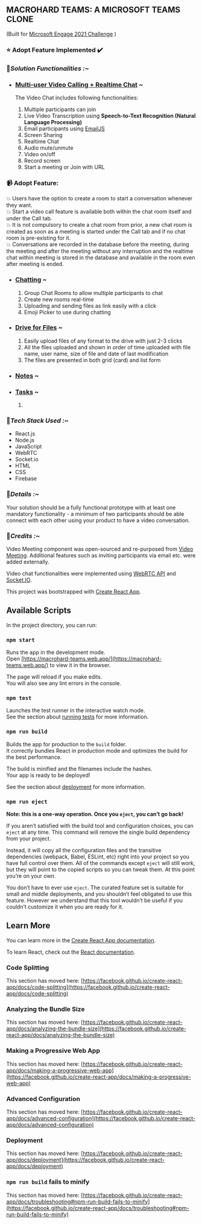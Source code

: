 ## MACROHARD TEAMS: A MICROSOFT TEAMS CLONE  
(Built for [Microsoft Engage 2021 Challenge](https://microsoft.acehacker.com/engage2021/?mc_cid=a82d11f2ad&mc_eid=89874c26af) )

 ###  :star: Adopt Feature Implemented :heavy_check_mark:

 ### :rocket:*Solution Functionalities :~*
 
* ### <ins>Multi-user Video Calling + Realtime Chat</ins> ~
  The Video Chat includes following functionalities:

  1. Multiple participants can join
  2. Live Video Transcription using **Speech-to-Text Recognition (Natural Language Processing)**
  3. Email participants using [EmailJS](https://www.emailjs.com/)
  4. Screen Sharing
  5. Realtime Chat              
  6. Audio mute/unmute
  7. Video on/off
  8. Record screen
  9. Start a meeting or Join with URL

 ### :video_camera: Adopt Feature:
:boom: Users have the option to create a room to start a conversation whenever they want.\
:boom: Start a video call feature is available both within the chat room itself and under the Call tab.\
:boom: It is not compulsory to create a chat room from prior, a new chat room is created as soon as a meeting is started under the Call tab and if no chat room is pre-existing for it.\
:boom: Conversations are recorded in the database before the meeting, during the meeting and after the meeting without any interruption and the realtime chat within meeting is stored in the database and available in the room even after meeting is ended.

* ### <ins>Chatting</ins> ~
  1. Group Chat Rooms to allow multiple participants to chat
  2. Create new rooms real-time
  3. Uploading and sending files as link easily with a click
  4. Emoji Picker to use during chatting
  
* ### <ins>Drive for Files</ins> ~
  1. Easily upload files of any format to the drive with just 2-3 clicks
  2. All the files uploaded and shown in order of time uploaded with file name, user name, size of file and date of last modification
  3. The files are presented in both grid (card) and list form


* ### <ins>Notes</ins> ~

* ### <ins>Tasks</ins> ~
  1. 
 
 ### :rocket:*Tech Stack Used :*~
- React.js
- Node.js
- JavaScript
- WebRTC
- Socket.io
- HTML
- CSS
- Firebase

 ### :rocket:*Details :*~
Your solution should be a fully functional prototype with at least one mandatory functionality - a minimum of two participants should be able connect with each other using your product to have a video conversation.

 ### :rocket:*Credits :*~
Video Meeting component was open-sourced and re-purposed from [Video Meeting](https://github.com/0x5eba/Video-Meeting). Additional features such as inviting participants via email etc. were added externally.

Video chat functionalities were implemented using [WebRTC API](https://webrtc.org/) and [Socket.IO](https://socket.io/).

This project was bootstrapped with [Create React App](https://github.com/facebook/create-react-app).

## Available Scripts

In the project directory, you can run:

### `npm start`

Runs the app in the development mode.\
Open [https://macrohard-teams.web.app/](https://macrohard-teams.web.app/) to view it in the browser.

The page will reload if you make edits.\
You will also see any lint errors in the console.

### `npm test`

Launches the test runner in the interactive watch mode.\
See the section about [running tests](https://facebook.github.io/create-react-app/docs/running-tests) for more information.

### `npm run build`

Builds the app for production to the `build` folder.\
It correctly bundles React in production mode and optimizes the build for the best performance.

The build is minified and the filenames include the hashes.\
Your app is ready to be deployed!

See the section about [deployment](https://facebook.github.io/create-react-app/docs/deployment) for more information.

### `npm run eject`

**Note: this is a one-way operation. Once you `eject`, you can’t go back!**

If you aren’t satisfied with the build tool and configuration choices, you can `eject` at any time. This command will remove the single build dependency from your project.

Instead, it will copy all the configuration files and the transitive dependencies (webpack, Babel, ESLint, etc) right into your project so you have full control over them. All of the commands except `eject` will still work, but they will point to the copied scripts so you can tweak them. At this point you’re on your own.

You don’t have to ever use `eject`. The curated feature set is suitable for small and middle deployments, and you shouldn’t feel obligated to use this feature. However we understand that this tool wouldn’t be useful if you couldn’t customize it when you are ready for it.

## Learn More

You can learn more in the [Create React App documentation](https://facebook.github.io/create-react-app/docs/getting-started).

To learn React, check out the [React documentation](https://reactjs.org/).

### Code Splitting

This section has moved here: [https://facebook.github.io/create-react-app/docs/code-splitting](https://facebook.github.io/create-react-app/docs/code-splitting)

### Analyzing the Bundle Size

This section has moved here: [https://facebook.github.io/create-react-app/docs/analyzing-the-bundle-size](https://facebook.github.io/create-react-app/docs/analyzing-the-bundle-size)

### Making a Progressive Web App

This section has moved here: [https://facebook.github.io/create-react-app/docs/making-a-progressive-web-app](https://facebook.github.io/create-react-app/docs/making-a-progressive-web-app)

### Advanced Configuration

This section has moved here: [https://facebook.github.io/create-react-app/docs/advanced-configuration](https://facebook.github.io/create-react-app/docs/advanced-configuration)

### Deployment

This section has moved here: [https://facebook.github.io/create-react-app/docs/deployment](https://facebook.github.io/create-react-app/docs/deployment)

### `npm run build` fails to minify

This section has moved here: [https://facebook.github.io/create-react-app/docs/troubleshooting#npm-run-build-fails-to-minify](https://facebook.github.io/create-react-app/docs/troubleshooting#npm-run-build-fails-to-minify)

